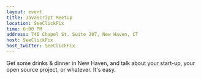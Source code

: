 ```yaml
---
layout: event
title: JavaScript Meetup
location: SeeClickFix
time: 6:00 PM
address: 746 Chapel St. Suite 207, New Haven, CT
host: SeeClickFix
host_twitter: SeeClickFix
---
```

Get some drinks & dinner in New Haven, and talk about your start-up, your open source project, or whatever. It's easy.